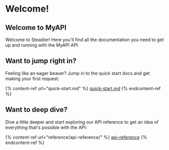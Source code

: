 # Welcome!

## Welcome to MyAPI

Welcome to Steadier! Here you'll find all the documentation you need to get up and running with the MyAPI API.

## Want to jump right in?

Feeling like an eager beaver? Jump in to the quick start docs and get making your first request:

{% content-ref url="quick-start.md" %}
[quick-start.md](quick-start.md)
{% endcontent-ref %}

## Want to deep dive?

Dive a little deeper and start exploring our API reference to get an idea of everything that's possible with the API:

{% content-ref url="reference/api-reference/" %}
[api-reference](reference/api-reference/)
{% endcontent-ref %}
